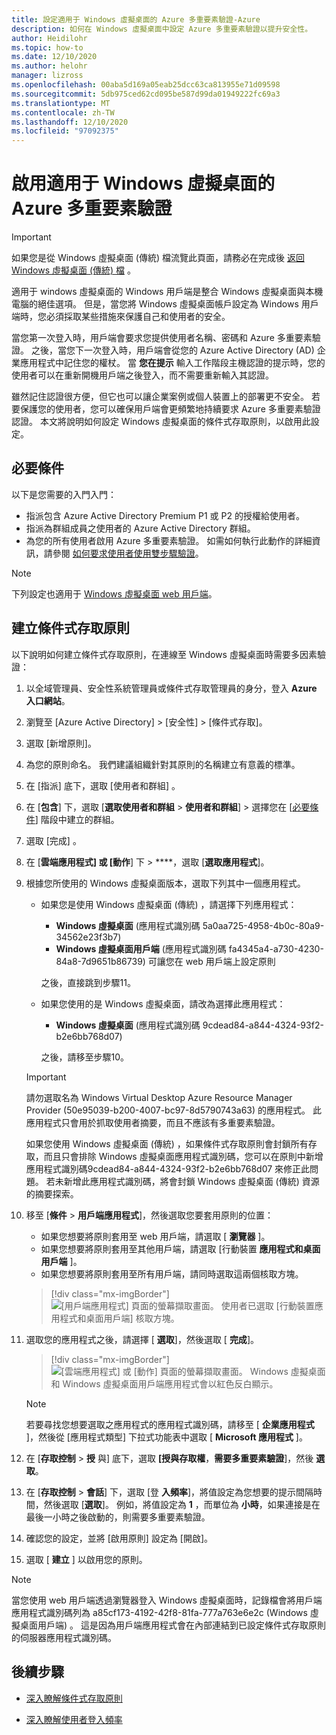 ```yaml
---
title: 設定適用于 Windows 虛擬桌面的 Azure 多重要素驗證-Azure
description: 如何在 Windows 虛擬桌面中設定 Azure 多重要素驗證以提升安全性。
author: Heidilohr
ms.topic: how-to
ms.date: 12/10/2020
ms.author: helohr
manager: lizross
ms.openlocfilehash: 00aba5d169a05eab25dcc63ca813955e71d09598
ms.sourcegitcommit: 5db975ced62cd095be587d99da01949222fc69a3
ms.translationtype: MT
ms.contentlocale: zh-TW
ms.lasthandoff: 12/10/2020
ms.locfileid: "97092375"
---
```

# <a name="enable-azure-multifactor-authentication-for-windows-virtual-desktop"></a>啟用適用于 Windows 虛擬桌面的 Azure 多重要素驗證

>[!IMPORTANT]
> 如果您是從 Windows 虛擬桌面 (傳統) 檔流覽此頁面，請務必在完成後 [返回 Windows 虛擬桌面 (傳統) 檔](./virtual-desktop-fall-2019/tenant-setup-azure-active-directory.md) 。

適用于 windows 虛擬桌面的 Windows 用戶端是整合 Windows 虛擬桌面與本機電腦的絕佳選項。 但是，當您將 Windows 虛擬桌面帳戶設定為 Windows 用戶端時，您必須採取某些措施來保護自己和使用者的安全。

當您第一次登入時，用戶端會要求您提供使用者名稱、密碼和 Azure 多重要素驗證。 之後，當您下一次登入時，用戶端會從您的 Azure Active Directory (AD) 企業應用程式中記住您的權杖。 當 **您在提示** 輸入工作階段主機認證的提示時，您的使用者可以在重新開機用戶端之後登入，而不需要重新輸入其認證。

雖然記住認證很方便，但它也可以讓企業案例或個人裝置上的部署更不安全。 若要保護您的使用者，您可以確保用戶端會更頻繁地持續要求 Azure 多重要素驗證認證。 本文將說明如何設定 Windows 虛擬桌面的條件式存取原則，以啟用此設定。

## <a name="prerequisites"></a>必要條件

以下是您需要的入門入門：

- 指派包含 Azure Active Directory Premium P1 或 P2 的授權給使用者。
- 指派為群組成員之使用者的 Azure Active Directory 群組。
- 為您的所有使用者啟用 Azure 多重要素驗證。 如需如何執行此動作的詳細資訊，請參閱 [如何要求使用者使用雙步驟驗證](../active-directory/authentication/howto-mfa-userstates.md#view-the-status-for-a-user)。

> [!NOTE]
> 下列設定也適用于 [Windows 虛擬桌面 web 用戶端](https://rdweb.wvd.microsoft.com/arm/webclient/index.html)。

## <a name="create-a-conditional-access-policy"></a>建立條件式存取原則

以下說明如何建立條件式存取原則，在連線至 Windows 虛擬桌面時需要多因素驗證：

1. 以全域管理員、安全性系統管理員或條件式存取管理員的身分，登入 **Azure 入口網站**。
2. 瀏覽至 [Azure Active Directory] > [安全性] > [條件式存取]。
3. 選取 [新增原則]。
4. 為您的原則命名。 我們建議組織針對其原則的名稱建立有意義的標準。
5. 在 [指派]  底下，選取 [使用者和群組]  。
6. 在 [**包含**] 下，選取 [**選取使用者和群組**  >  **使用者和群組**] > 選擇您在 [[必要條件](#prerequisites)] 階段中建立的群組。
7. 選取 [完成]  。
8. 在 [**雲端應用程式] 或 [動作**] 下  >  ****，選取 [**選取應用程式**]。
9. 根據您所使用的 Windows 虛擬桌面版本，選取下列其中一個應用程式。
   
   - 如果您是使用 Windows 虛擬桌面 (傳統) ，請選擇下列應用程式：
       
       - **Windows 虛擬桌面** (應用程式識別碼 5a0aa725-4958-4b0c-80a9-34562e23f3b7) 
       - **Windows 虛擬桌面用戶端** (應用程式識別碼 fa4345a4-a730-4230-84a8-7d9651b86739) 可讓您在 web 用戶端上設定原則
       
        之後，直接跳到步驟11。

   - 如果您使用的是 Windows 虛擬桌面，請改為選擇此應用程式：
       
       -  **Windows 虛擬桌面** (應用程式識別碼 9cdead84-a844-4324-93f2-b2e6bb768d07) 
       
        之後，請移至步驟10。

   >[!IMPORTANT]
   > 請勿選取名為 Windows Virtual Desktop Azure Resource Manager Provider (50e95039-b200-4007-bc97-8d5790743a63) 的應用程式。 此應用程式只會用於抓取使用者摘要，而且不應該有多重要素驗證。
   > 
   > 如果您使用 Windows 虛擬桌面 (傳統) ，如果條件式存取原則會封鎖所有存取，而且只會排除 Windows 虛擬桌面應用程式識別碼，您可以在原則中新增應用程式識別碼9cdead84-a844-4324-93f2-b2e6bb768d07 來修正此問題。 若未新增此應用程式識別碼，將會封鎖 Windows 虛擬桌面 (傳統) 資源的摘要探索。

10. 移至 [**條件**  >  **用戶端應用程式**]，然後選取您要套用原則的位置：
    
    - 如果您想要將原則套用至 web 用戶端，請選取 [ **瀏覽器** ]。
    - 如果您想要將原則套用至其他用戶端，請選取 [行動裝置 **應用程式和桌面用戶端** ]。
    - 如果您想要將原則套用至所有用戶端，請同時選取這兩個核取方塊。
   
    > [!div class="mx-imgBorder"]
    > ![[用戶端應用程式] 頁面的螢幕擷取畫面。 使用者已選取 [行動裝置應用程式和桌面用戶端] 核取方塊。](media/select-apply.png)

11. 選取您的應用程式之後，請選擇 [ **選取**]，然後選取 [ **完成**]。

    > [!div class="mx-imgBorder"]
    > ![[雲端應用程式] 或 [動作] 頁面的螢幕擷取畫面。 Windows 虛擬桌面和 Windows 虛擬桌面用戶端應用程式會以紅色反白顯示。](media/cloud-apps-enterprise.png)

    >[!NOTE]
    >若要尋找您想要選取之應用程式的應用程式識別碼，請移至 [ **企業應用程式** ]，然後從 [應用程式類型] 下拉式功能表中選取 [ **Microsoft 應用程式** ]。

12. 在 [**存取控制**  >  **授** 與] 底下，選取 **[授與存取權**，**需要多重要素驗證**]，然後 **選取**。
13. 在 [**存取控制**  >  **會話**] 下，選取 [登 **入頻率**]，將值設定為您想要的提示間隔時間，然後選取 [**選取**]。 例如，將值設定為 **1** ，而單位為 **小時**，如果連接是在最後一小時之後啟動的，則需要多重要素驗證。
14. 確認您的設定，並將 [啟用原則] 設定為 [開啟]。
15. 選取 [ **建立** ] 以啟用您的原則。

>[!NOTE]
>當您使用 web 用戶端透過瀏覽器登入 Windows 虛擬桌面時，記錄檔會將用戶端應用程式識別碼列為 a85cf173-4192-42f8-81fa-777a763e6e2c (Windows 虛擬桌面用戶端) 。 這是因為用戶端應用程式會在內部連結到已設定條件式存取原則的伺服器應用程式識別碼。 

## <a name="next-steps"></a>後續步驟

- [深入瞭解條件式存取原則](../active-directory/conditional-access/concept-conditional-access-policies.md)

- [深入瞭解使用者登入頻率](../active-directory/conditional-access/howto-conditional-access-session-lifetime.md#user-sign-in-frequency)
